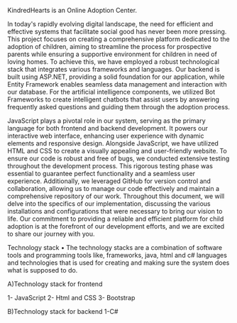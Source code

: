 KindredHearts is an Online Adoption Center. 

In today's rapidly evolving digital landscape, the need for efficient and effective systems that facilitate social good has never been more pressing. This project focuses on creating a comprehensive 
platform dedicated to the adoption of children, aiming to streamline the process for prospective parents while ensuring a supportive environment for children in need of loving homes.
To achieve this, we have employed a robust technological stack that integrates various frameworks and languages. Our backend is built using ASP.NET, providing a solid foundation for our application, 
while Entity Framework enables seamless data management and interaction with our database. For the artificial intelligence components, we utilized Bot Frameworks to create intelligent
chatbots that assist users by answering frequently asked questions and guiding them through the adoption process.

JavaScript plays a pivotal role in our system, serving as the primary language for both frontend and backend development. It powers our interactive web interface, enhancing user experience with dynamic 
elements and responsive design. Alongside JavaScript, we have utilized HTML and CSS to create a visually appealing and user-friendly website.
To ensure our code is robust and free of bugs, we conducted extensive testing throughout the development process. 
This rigorous testing phase was essential to guarantee perfect functionality and a seamless user experience. Additionally, we leveraged GitHub for version control and collaboration, 
allowing us to manage our code effectively and maintain a comprehensive repository of our work.
Throughout this document, we will delve into the specifics of our implementation, discussing the various installations and configurations that were necessary to bring our vision to life.
Our commitment to providing a reliable and efficient platform for child adoption is at the forefront of our development efforts, and we are excited to share our journey with you.

Technology stack
• The technology stacks are a combination of software tools and programming tools like, frameworks, java, html and c# languages and technologies that is used for creating and making sure the system does
what is supposed to do.

A)Technology stack for frontend

1- JavaScript
2- Html and CSS
3- Bootstrap

B)Technology stack for backend
1-C#
